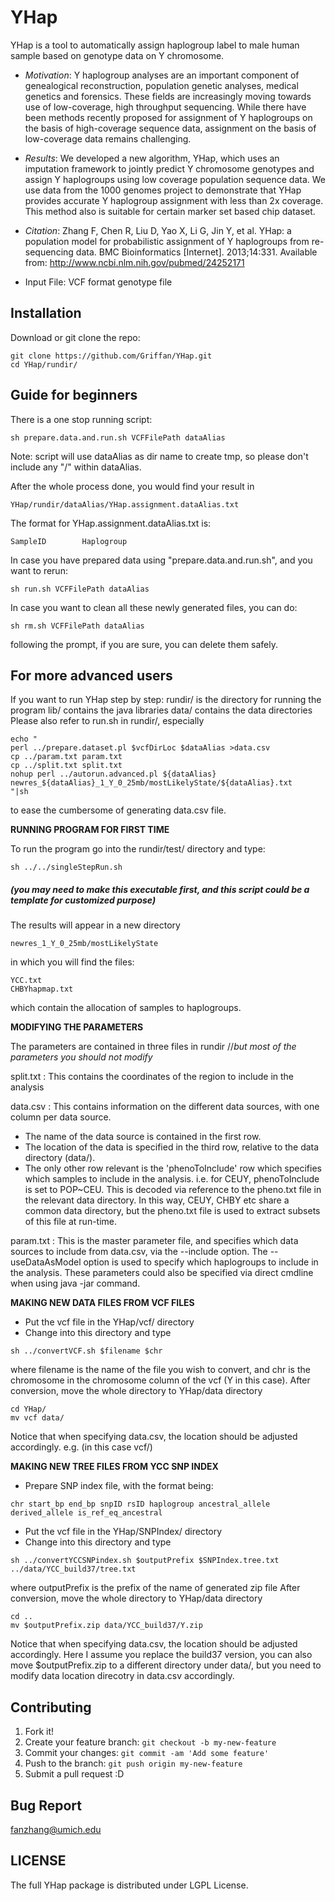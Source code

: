 ﻿# YHap


YHap is a tool to automatically assign haplogroup label to male human sample based on genotype data on Y chromosome.


* _Motivation_: Y haplogroup analyses are an important component of genealogical reconstruction, population genetic analyses, medical genetics and forensics. These fields are increasingly moving towards use of low-coverage, high throughput sequencing. While there have been methods recently proposed for assignment of Y haplogroups on the basis of high-coverage sequence data, assignment on the basis of low-coverage data remains challenging.


* _Results_: We developed a new algorithm, YHap, which uses an imputation framework to jointly predict Y chromosome genotypes and assign Y haplogroups using low coverage population sequence data. We use data from the 1000 genomes project to demonstrate that YHap provides accurate Y haplogroup assignment with less than 2x coverage. This method also is suitable for certain marker set based chip dataset.


* _Citation_: Zhang F, Chen R, Liu D, Yao X, Li G, Jin Y, et al. YHap: a population model for probabilistic assignment of Y haplogroups from re-sequencing data. BMC Bioinformatics [Internet]. 2013;14:331. Available from: http://www.ncbi.nlm.nih.gov/pubmed/24252171




* Input File: VCF format genotype file




## Installation


Download or git clone the repo:
```
git clone https://github.com/Griffan/YHap.git
cd YHap/rundir/
```
## Guide for beginners


There is a one stop running script:


```
sh prepare.data.and.run.sh VCFFilePath dataAlias
```
Note: script will use dataAlias as dir name to create tmp, so please don't include any "/" within dataAlias.

After the whole process done, you would find your result in 
 
```
YHap/rundir/dataAlias/YHap.assignment.dataAlias.txt
```
 
The format for YHap.assignment.dataAlias.txt is:
 
```
SampleID        Haplogroup
```


In case you have prepared data using "prepare.data.and.run.sh", and you want to rerun:
```
sh run.sh VCFFilePath dataAlias
```


In case you want to clean all these newly generated files, you can do:
```
sh rm.sh VCFFilePath dataAlias
```
following the prompt, if you are sure, you can delete them safely.


## For more advanced users
If you want to run YHap step by step:
rundir/ is the directory for running the program
lib/ contains the java libraries
data/ contains the data directories
Please also refer to run.sh in rundir/, especially 
```
echo "
perl ../prepare.dataset.pl $vcfDirLoc $dataAlias >data.csv
cp ../param.txt param.txt
cp ../split.txt split.txt
nohup perl ../autorun.advanced.pl ${dataAlias} newres_${dataAlias}_1_Y_0_25mb/mostLikelyState/${dataAlias}.txt
"|sh
```
to ease the cumbersome of generating data.csv file.


**RUNNING PROGRAM FOR FIRST TIME**


To run the program go into the rundir/test/ directory and type:
```
sh ../../singleStepRun.sh
```
##### _(you may need to make this executable first, and this script could be a template for customized purpose)_


The results will appear in a new directory
```
newres_1_Y_0_25mb/mostLikelyState
```
in which you will find the files:
```
YCC.txt
CHBYhapmap.txt
```
which contain the allocation of samples to haplogroups.




**MODIFYING THE PARAMETERS**


The parameters are contained in three files in rundir //_but most of the parameters you should not modify_ 


split.txt : This contains the coordinates of the region to include in the analysis


data.csv : 
This contains information on the different data sources, with one column per data source.  
- The name of the data source is contained in the first row.  
- The location of the data is specified in the third row, relative to the data directory (data/).  
- The only other row relevant is the 'phenoToInclude' row which specifies which samples to include in the analysis.  i.e. for CEUY, phenoToInclude is set to POP~CEU.  This is decoded via reference to the pheno.txt file in the relevant data directory.  In this way, CEUY, CHBY etc share a common data directory, but the pheno.txt file is used to extract subsets of
this file at run-time.


param.txt : This is the master parameter file, and specifies which data sources to include from data.csv, via the --include option.  The --useDataAsModel option is used to specify which haplogroups to include in the analysis. These parameters could also be specified via direct cmdline when using java -jar command.


**MAKING NEW DATA FILES FROM VCF FILES**


- Put the vcf file in the YHap/vcf/ directory
- Change into this directory and type
```
sh ../convertVCF.sh $filename $chr
```
where filename is the name of the file you wish to convert, and chr is
the chromosome in the chromosome column of the vcf (Y in this case).
After conversion, move the whole directory to YHap/data directory
```
cd YHap/
mv vcf data/
```
Notice that when specifying data.csv, the location should be adjusted accordingly. e.g. (in this case vcf/)


**MAKING NEW TREE FILES FROM YCC SNP INDEX**
- Prepare SNP index file, with the format being:
```
chr start_bp end_bp snpID rsID haplogroup ancestral_allele derived_allele is_ref_eq_ancestral
```
- Put the vcf file in the YHap/SNPIndex/ directory
- Change into this directory and type
```
sh ../convertYCCSNPindex.sh $outputPrefix $SNPIndex.tree.txt ../data/YCC_build37/tree.txt
```
where outputPrefix is the prefix of the name of generated zip file
After conversion, move the whole directory to YHap/data directory
```
cd ..
mv $outputPrefix.zip data/YCC_build37/Y.zip
```
Notice that when specifying data.csv, the location should be adjusted accordingly. Here I assume you replace the build37 version, you can also move $outputPrefix.zip to a different directory under data/, but you need to modify data location direcotry in data.csv accordingly.
## Contributing


1. Fork it!
2. Create your feature branch: `git checkout -b my-new-feature`
3. Commit your changes: `git commit -am 'Add some feature'`
4. Push to the branch: `git push origin my-new-feature`
5. Submit a pull request :D


## Bug Report


fanzhang@umich.edu

## LICENSE

The full YHap package is distributed under LGPL License.

